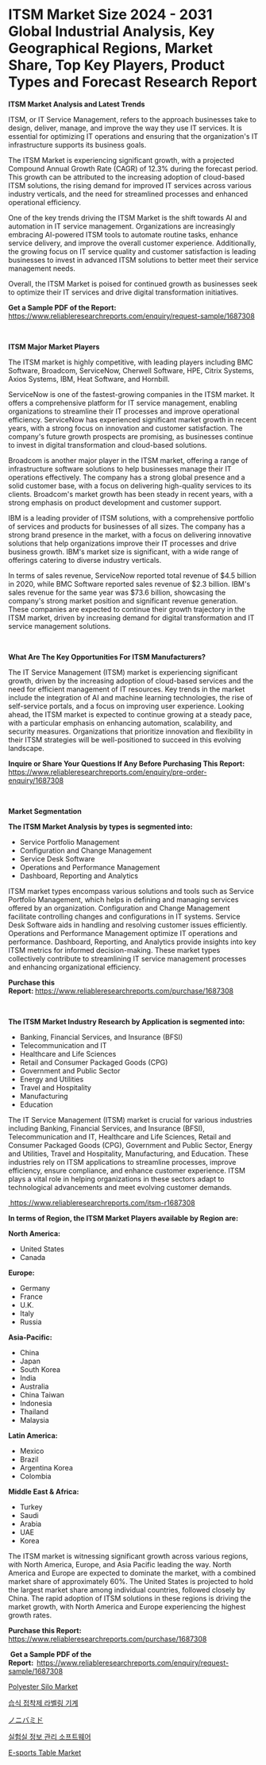 <p><h1>ITSM Market Size 2024 - 2031 Global Industrial Analysis, Key Geographical Regions, Market Share, Top Key Players, Product Types and Forecast Research Report</h1></p><p><strong>ITSM Market Analysis and Latest Trends</strong></p>
<p><p>ITSM, or IT Service Management, refers to the approach businesses take to design, deliver, manage, and improve the way they use IT services. It is essential for optimizing IT operations and ensuring that the organization's IT infrastructure supports its business goals.</p><p>The ITSM Market is experiencing significant growth, with a projected Compound Annual Growth Rate (CAGR) of 12.3% during the forecast period. This growth can be attributed to the increasing adoption of cloud-based ITSM solutions, the rising demand for improved IT services across various industry verticals, and the need for streamlined processes and enhanced operational efficiency.</p><p>One of the key trends driving the ITSM Market is the shift towards AI and automation in IT service management. Organizations are increasingly embracing AI-powered ITSM tools to automate routine tasks, enhance service delivery, and improve the overall customer experience. Additionally, the growing focus on IT service quality and customer satisfaction is leading businesses to invest in advanced ITSM solutions to better meet their service management needs.</p><p>Overall, the ITSM Market is poised for continued growth as businesses seek to optimize their IT services and drive digital transformation initiatives.</p></p>
<p><strong>Get a Sample PDF of the Report:&nbsp;</strong> <a href="https://www.reliableresearchreports.com/enquiry/request-sample/1687308">https://www.reliableresearchreports.com/enquiry/request-sample/1687308</a></p>
<p>&nbsp;</p>
<p><strong>ITSM Major Market Players</strong></p>
<p><p>The ITSM market is highly competitive, with leading players including BMC Software, Broadcom, ServiceNow, Cherwell Software, HPE, Citrix Systems, Axios Systems, IBM, Heat Software, and Hornbill. </p><p>ServiceNow is one of the fastest-growing companies in the ITSM market. It offers a comprehensive platform for IT service management, enabling organizations to streamline their IT processes and improve operational efficiency. ServiceNow has experienced significant market growth in recent years, with a strong focus on innovation and customer satisfaction. The company's future growth prospects are promising, as businesses continue to invest in digital transformation and cloud-based solutions.</p><p>Broadcom is another major player in the ITSM market, offering a range of infrastructure software solutions to help businesses manage their IT operations effectively. The company has a strong global presence and a solid customer base, with a focus on delivering high-quality services to its clients. Broadcom's market growth has been steady in recent years, with a strong emphasis on product development and customer support.</p><p>IBM is a leading provider of ITSM solutions, with a comprehensive portfolio of services and products for businesses of all sizes. The company has a strong brand presence in the market, with a focus on delivering innovative solutions that help organizations improve their IT processes and drive business growth. IBM's market size is significant, with a wide range of offerings catering to diverse industry verticals.</p><p>In terms of sales revenue, ServiceNow reported total revenue of $4.5 billion in 2020, while BMC Software reported sales revenue of $2.3 billion. IBM's sales revenue for the same year was $73.6 billion, showcasing the company's strong market position and significant revenue generation. These companies are expected to continue their growth trajectory in the ITSM market, driven by increasing demand for digital transformation and IT service management solutions.</p></p>
<p>&nbsp;</p>
<p><strong>What Are The Key Opportunities For ITSM Manufacturers?</strong></p>
<p><p>The IT Service Management (ITSM) market is experiencing significant growth, driven by the increasing adoption of cloud-based services and the need for efficient management of IT resources. Key trends in the market include the integration of AI and machine learning technologies, the rise of self-service portals, and a focus on improving user experience. Looking ahead, the ITSM market is expected to continue growing at a steady pace, with a particular emphasis on enhancing automation, scalability, and security measures. Organizations that prioritize innovation and flexibility in their ITSM strategies will be well-positioned to succeed in this evolving landscape.</p></p>
<p><strong>Inquire or Share Your Questions If Any Before Purchasing This Report:</strong> <a href="https://www.reliableresearchreports.com/enquiry/pre-order-enquiry/1687308">https://www.reliableresearchreports.com/enquiry/pre-order-enquiry/1687308</a></p>
<p>&nbsp;</p>
<p><strong>Market Segmentation</strong></p>
<p><strong>The ITSM Market Analysis by types is segmented into:</strong></p>
<p><ul><li>Service Portfolio Management</li><li>Configuration and Change Management</li><li>Service Desk Software</li><li>Operations and Performance Management</li><li>Dashboard, Reporting and Analytics</li></ul></p>
<p><p>ITSM market types encompass various solutions and tools such as Service Portfolio Management, which helps in defining and managing services offered by an organization. Configuration and Change Management facilitate controlling changes and configurations in IT systems. Service Desk Software aids in handling and resolving customer issues efficiently. Operations and Performance Management optimize IT operations and performance. Dashboard, Reporting, and Analytics provide insights into key ITSM metrics for informed decision-making. These market types collectively contribute to streamlining IT service management processes and enhancing organizational efficiency.</p></p>
<p><strong>Purchase this Report:&nbsp;</strong><a href="https://www.reliableresearchreports.com/purchase/1687308">https://www.reliableresearchreports.com/purchase/1687308</a></p>
<p>&nbsp;</p>
<p><strong>The ITSM Market Industry Research by Application is segmented into:</strong></p>
<p><ul><li>Banking, Financial Services, and Insurance (BFSI)</li><li>Telecommunication and IT</li><li>Healthcare and Life Sciences</li><li>Retail and Consumer Packaged Goods (CPG)</li><li>Government and Public Sector</li><li>Energy and Utilities</li><li>Travel and Hospitality</li><li>Manufacturing</li><li>Education</li></ul></p>
<p><p>The IT Service Management (ITSM) market is crucial for various industries including Banking, Financial Services, and Insurance (BFSI), Telecommunication and IT, Healthcare and Life Sciences, Retail and Consumer Packaged Goods (CPG), Government and Public Sector, Energy and Utilities, Travel and Hospitality, Manufacturing, and Education. These industries rely on ITSM applications to streamline processes, improve efficiency, ensure compliance, and enhance customer experience. ITSM plays a vital role in helping organizations in these sectors adapt to technological advancements and meet evolving customer demands.</p></p>
<p><a href="https://www.reliableresearchreports.com/itsm-r1687308">&nbsp;https://www.reliableresearchreports.com/itsm-r1687308</a></p>
<p><strong>In terms of Region, the ITSM Market Players available by Region are:</strong></p>
<p>
    <p> <strong> North America: </strong>
        <ul>
            <li>United States</li>
            <li>Canada</li>
        </ul>
        </p> 
    <p> <strong> Europe: </strong>
        <ul>
            <li>Germany</li>
            <li>France</li>
            <li>U.K.</li>
            <li>Italy</li>
            <li>Russia</li>
        </ul>
        </p> 
    <p> <strong> Asia-Pacific: </strong>
        <ul>
            <li>China</li>
            <li>Japan</li>
            <li>South Korea</li>
            <li>India</li>
            <li>Australia</li>
            <li>China Taiwan</li>
            <li>Indonesia</li>
            <li>Thailand</li>
            <li>Malaysia</li>
        </ul>
        </p> 
    <p> <strong> Latin America: </strong>
        <ul>
            <li>Mexico</li>
            <li>Brazil</li>
            <li>Argentina Korea</li>
            <li>Colombia</li>
        </ul>
        </p> 
    <p> <strong> Middle East & Africa: </strong>
        <ul>
            <li>Turkey</li>
            <li>Saudi</li>
            <li>Arabia</li>
            <li>UAE</li>
            <li>Korea</li>
        </ul>
    </p>
    </p>
<p><p>The ITSM market is witnessing significant growth across various regions, with North America, Europe, and Asia Pacific leading the way. North America and Europe are expected to dominate the market, with a combined market share of approximately 60%. The United States is projected to hold the largest market share among individual countries, followed closely by China. The rapid adoption of ITSM solutions in these regions is driving the market growth, with North America and Europe experiencing the highest growth rates.</p></p>
<p><strong>Purchase this Report: </strong><a href="https://www.reliableresearchreports.com/purchase/1687308">https://www.reliableresearchreports.com/purchase/1687308</a></p>
<p>&nbsp;<strong>Get a Sample PDF of the Report:&nbsp;&nbsp;</strong><a href="https://www.reliableresearchreports.com/enquiry/request-sample/1687308">https://www.reliableresearchreports.com/enquiry/request-sample/1687308</a></p>
<p><strong></strong></p>
<p><p><a href="https://issuu.com/reportprime-2/docs/polyester-silo-market-size-2030.pptx">Polyester Silo Market</a></p><p><a href="https://medium.com/@vlcostes/2024%EB%85%84%EB%B6%80%ED%84%B0-2031%EB%85%84%EA%B9%8C%EC%A7%80%EC%9D%98-%EC%A0%91%EC%B0%A9%EC%A0%9C-%EB%9D%BC%EB%B2%A8%EB%A7%81-%EA%B8%B0%EA%B3%84-%EC%8B%9C%EC%9E%A5-%EC%8B%A0%ED%9D%A5-%ED%8A%B8%EB%A0%8C%EB%93%9C-%EB%B0%8F-%EB%AF%B8%EB%9E%98-%EC%A0%84%EB%A7%9D-41c3ffedc3c2">습식 접착제 라벨링 기계</a></p><p><a href="https://medium.com/@khkjaxbn36/2024%E5%B9%B4%E3%81%8B%E3%82%892031%E5%B9%B4%E3%81%BE%E3%81%A7%E3%81%AE11-1-%E3%81%AEcagr%E3%81%A7%E6%8B%A1%E5%BC%B5%E3%81%97%E3%81%A6%E3%81%84%E3%82%8B%E3%83%8E%E3%83%8B%E3%83%90%E3%83%9F%E3%83%89%E5%B8%82%E5%A0%B4%E3%81%AE%E8%A6%8F%E6%A8%A1%E3%81%AB%E3%81%A4%E3%81%84%E3%81%A6%E3%81%AE%E6%B4%9E%E5%AF%9F-39dbc06691d1">ノニバミド</a></p><p><a href="https://medium.com/@mujgankortalih/%EA%B8%80%EB%A1%9C%EB%B2%8C-%EC%8B%A4%ED%97%98%EC%8B%A4-%EC%A0%95%EB%B3%B4-%EA%B4%80%EB%A6%AC-%EC%86%8C%ED%94%84%ED%8A%B8%EC%9B%A8%EC%96%B4-%EC%8B%9C%EC%9E%A5-%EA%B2%BD%ED%97%98%EC%B8%B5-%EB%8F%99%ED%96%A5-%EC%98%88%EC%B8%A1-%EB%B0%8F-%EC%98%81%ED%96%A5-%EB%B6%84%EC%84%9D-2024-2031-%EC%9D%80-185%ED%8E%98%EC%9D%B4%EC%A7%80%EC%97%90-%ED%8F%AC%ED%95%A8%EB%90%98%EC%96%B4-%EC%9E%88%EC%8A%B5%EB%8B%88%EB%8B%A4-789946b078eb">실험실 정보 관리 소프트웨어</a></p><p><a href="https://medium.com/@anslrtman56756/global-e-sports-table-market-exploring-market-share-market-trends-and-future-growth-ca5e1bdb047c">E-sports Table Market</a></p></p>